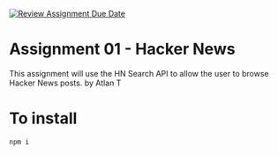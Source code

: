 [![Review Assignment Due Date](https://classroom.github.com/assets/deadline-readme-button-24ddc0f5d75046c5622901739e7c5dd533143b0c8e959d652212380cedb1ea36.svg)](https://classroom.github.com/a/FIy8-H9W)

# Assignment 01 - Hacker News
This assignment will use the HN Search API to allow the user to browse Hacker News posts.
by Atlan T

# To install


`npm i`
